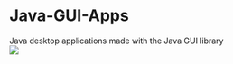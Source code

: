 # Java-GUI-Apps
Java desktop applications made with the Java GUI library
<br>
<img src="https://skillicons.dev/icons?i=java"/>
